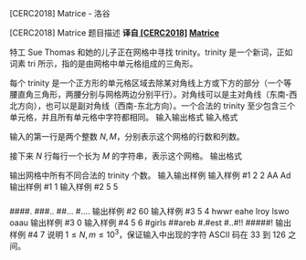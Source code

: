 



[CERC2018] Matrice - 洛谷














[CERC2018] Matrice
题目描述
**译自[ [CERC2018]](https://contest.felk.cvut.cz/18cerc/) [Matrice](https://contest.felk.cvut.cz/18cerc/solved/matrice.pdf)**

特工 Sue Thomas 和她的儿子正在网格中寻找 trinity。trinity 是一个新词，正如词素 tri 所示，指的是由网格中单元格组成的三角形。

每个 trinity 是一个正方形的单元格区域去除某对角线上方或下方的部分（一个等腰直角三角形，两腰分别与网格两边分别平行）。对角线可以是主对角线（东南-西北方向），也可以是副对角线（西南-东北方向）。一个合法的 trinity 至少包含三个单元格，并且所有单元格中字符都相同。
输入输出格式
输入格式

输入的第一行是两个整数 $N,M$，分别表示这个网格的行数和列数。

接下来 $N$ 行每行一个长为 $M$ 的字符串，表示这个网格。
输出格式

输出网格中所有不同合法的 trinity 个数。
输入输出样例
输入样例 #1
2 2
AA
Ad
输出样例 #1
1
输入样例 #2
5 5
#####
####.
###..
##...
#....
输出样例 #2
60
输入样例 #3
5 4
hwwr
eahe
lroy
lswo
oaau
输出样例 #3
0
输入样例 #4
5 6
#girls
##areb
#.#est
#..#!!
#####!
输出样例 #4
7
说明
$1≤N,m≤10^3$，保证输入中出现的字符 ASCII 码在 $33$ 到 $126$ 之间。






